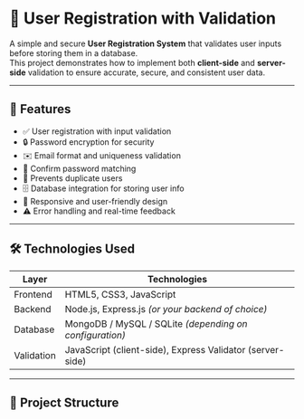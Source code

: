 # 🧾 User Registration with Validation

A simple and secure **User Registration System** that validates user inputs before storing them in a database.  
This project demonstrates how to implement both **client-side** and **server-side** validation to ensure accurate, secure, and consistent user data.

---

## 🚀 Features

- ✅ User registration with input validation  
- 🔒 Password encryption for security  
- ✉️ Email format and uniqueness validation  
- 🧩 Confirm password matching  
- 🚫 Prevents duplicate users  
- 🗄️ Database integration for storing user info  
- 📱 Responsive and user-friendly design  
- ⚠️ Error handling and real-time feedback  

---

## 🛠️ Technologies Used

| Layer | Technologies |
|-------|---------------|
| Frontend | HTML5, CSS3, JavaScript |
| Backend | Node.js, Express.js *(or your backend of choice)* |
| Database | MongoDB / MySQL / SQLite *(depending on configuration)* |
| Validation | JavaScript (client-side), Express Validator (server-side) |

---

## 📂 Project Structure

